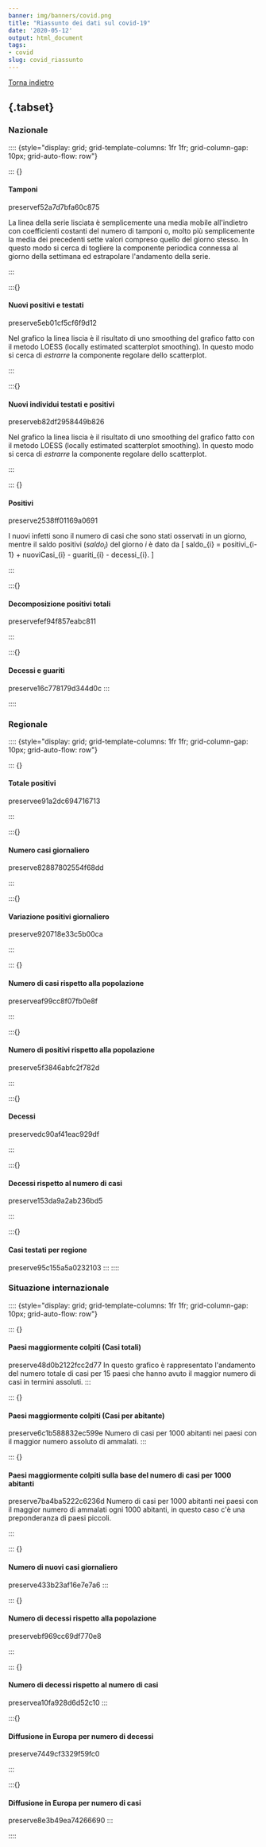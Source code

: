 ```yaml
---
banner: img/banners/covid.png
title: "Riassunto dei dati sul covid-19"
date: '2020-05-12'
output: html_document
tags:
- covid
slug: covid_riassunto
---
```


<style type="text/css">
.main-container {
  max-width: 1500px;
  margin-left: auto;
  margin-right: auto;
}
</style>




<a href="/blog/">Torna indietro</a>

## {.tabset}

### Nazionale 

:::: {style="display: grid; grid-template-columns: 1fr 1fr; grid-column-gap: 10px; grid-auto-flow: row"}


::: {}
#### Tamponi

preservef52a7d7bfa60c875

La linea della serie lisciata è semplicemente una media mobile all'indietro con coefficienti costanti del numero di tamponi o, molto più semplicemente la media dei precedenti sette valori compreso quello del giorno stesso. In questo modo si cerca di togliere la componente periodica connessa al giorno della settimana ed estrapolare l'andamento della serie.


:::

:::{}

#### Nuovi positivi e testati
preserve5eb01cf5cf6f9d12

Nel grafico la linea liscia è il risultato di uno smoothing del grafico fatto con il metodo LOESS (locally estimated scatterplot smoothing). In questo modo si cerca di _estrarre_ la componente regolare dello scatterplot.

:::

:::{}

#### Nuovi individui testati e positivi
preserveb82df2958449b826

Nel grafico la linea liscia è il risultato di uno smoothing del grafico fatto con il metodo LOESS (locally estimated scatterplot smoothing). In questo modo si cerca di _estrarre_ la componente regolare dello scatterplot.

:::

::: {}

#### Positivi

preserve2538ff01169a0691

I nuovi infetti sono il numero di casi che sono stati osservati in un giorno, mentre il saldo positivi ($saldo_i$) del giorno $i$ è dato da
\[
saldo_{i} = positivi_{i-1} + nuoviCasi_{i} - guariti_{i} - decessi_{i}.
\]

:::

:::{}

#### Decomposizione positivi totali

preservefef94f857eabc811

:::

:::{}


#### Decessi e guariti

preserve16c778179d344d0c
::: 

::::

### Regionale



:::: {style="display: grid; grid-template-columns: 1fr 1fr; grid-column-gap: 10px; grid-auto-flow: row"}


::: {}
#### Totale positivi

preservee91a2dc694716713



:::

:::{}
#### Numero casi giornaliero
preserve82887802554f68dd


:::

:::{}

#### Variazione positivi giornaliero
preserve920718e33c5b00ca


:::

::: {}

#### Numero di casi rispetto alla popolazione

preserveaf99cc8f07fb0e8f

:::

:::{}

#### Numero di positivi rispetto alla popolazione

preserve5f3846abfc2f782d

:::

:::{}


#### Decessi

preservedc90af41eac929df

:::

:::{}


#### Decessi rispetto al numero di casi

preserve153da9a2ab236bd5

:::



:::{}
#### Casi testati per regione

preserve95c155a5a0232103
:::
::::

### Situazione internazionale



:::: {style="display: grid; grid-template-columns: 1fr 1fr; grid-column-gap: 10px; grid-auto-flow: row"}

::: {}
#### Paesi maggiormente colpiti (Casi totali)
preserve48d0b2122fcc2d77
In questo grafico è rappresentato l'andamento del numero totale di casi per 15 paesi che hanno avuto il maggior numero di casi in termini assoluti.
:::


::: {}
#### Paesi maggiormente colpiti (Casi per abitante)
preserve6c1b588832ec599e
Numero di casi per 1000 abitanti nei paesi con il maggior numero assoluto di ammalati.
:::

::: {}
#### Paesi maggiormente colpiti sulla base del numero di casi per 1000 abitanti
preserve7ba4ba5222c6236d
Numero di casi per 1000 abitanti nei paesi con il maggior numero di ammalati ogni 1000 abitanti, in questo caso c'è una preponderanza di paesi piccoli.

:::

::: {}
#### Numero di nuovi casi giornaliero
preserve433b23af16e7e7a6
:::



::: {}
#### Numero di decessi rispetto alla popolazione
preservebf969cc69df770e8

:::

::: {}

#### Numero di decessi rispetto al numero di casi
preservea10fa928d6d52c10
:::

:::{}
#### Diffusione in Europa per numero di decessi

preserve7449cf3329f59fc0

:::

:::{}
#### Diffusione in Europa per numero di casi
preserve8e3b49ea74266690
:::



::::
